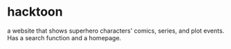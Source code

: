 # hacktoon

a website that shows superhero characters' comics, series, and plot events. Has a search function and a homepage.
